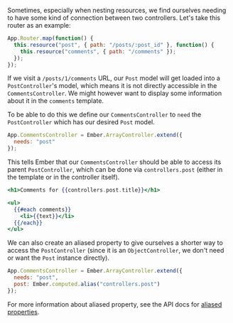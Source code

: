 Sometimes, especially when nesting resources, we find ourselves needing
to have some kind of connection between two controllers. Let's take this
router as an example:

```javascript
App.Router.map(function() {
  this.resource("post", { path: "/posts/:post_id" }, function() {
    this.resource("comments", { path: "/comments" });
  });
});
```

If we visit a `/posts/1/comments` URL, our `Post` model will get
loaded into a `PostController`'s model, which means it is not directly
accessible in the `CommentsController`. We might however want to display
some information about it in the `comments` template.

To be able to do this we define our `CommentsController` to `need` the `PostController`
which has our desired `Post` model.

```javascript
App.CommentsController = Ember.ArrayController.extend({
  needs: "post"
});
```

This tells Ember that our `CommentsController` should be able to access
its parent `PostController`, which can be done via `controllers.post`
(either in the template or in the controller itself).

```handlebars
<h1>Comments for {{controllers.post.title}}</h1>

<ul>
  {{#each comments}}
    <li>{{text}}</li>
  {{/each}}
</ul>
```

We can also create an aliased property to give ourselves a shorter way to access
the `PostController` (since it is an `ObjectController`, we don't need
or want the `Post` instance directly).

```javascript
App.CommentsController = Ember.ArrayController.extend({
  needs: "post",
  post: Ember.computed.alias("controllers.post")
});
```

For more information about aliased property, see the API docs for
[aliased properties](http://emberjs.com/api/#method_computed_alias).
